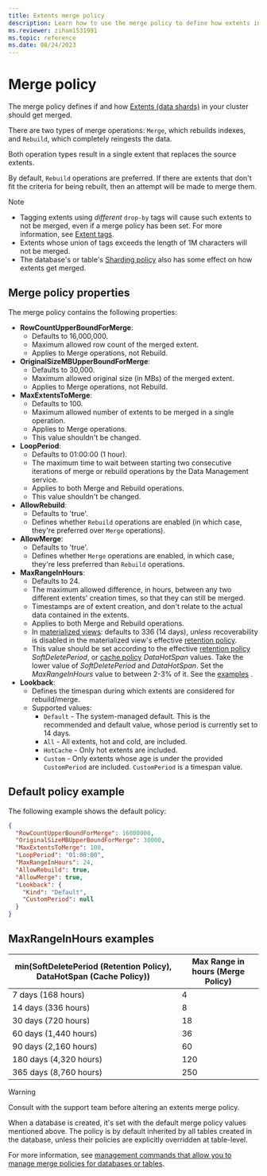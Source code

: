 ```yaml
---
title: Extents merge policy
description: Learn how to use the merge policy to define how extents in a cluster are merged.
ms.reviewer: ziham1531991
ms.topic: reference
ms.date: 08/24/2023
---
```

# Merge policy

The merge policy defines if and how [Extents (data shards)](../management/extents-overview.md) in your cluster should get merged.

There are two types of merge operations: `Merge`, which rebuilds indexes, and `Rebuild`, which completely reingests the data.

Both operation types result in a single extent that replaces the source extents.

By default, `Rebuild` operations are preferred. If there are extents that don't fit the criteria for being rebuilt, then an attempt will be made to merge them.

> [!NOTE]
>
> * Tagging extents using *different* `drop-by` tags will cause such extents to not be merged, even if a merge policy has been set. For more information, see [Extent tags](../management/extent-tags.md).
> * Extents whose union of tags exceeds the length of 1M characters will not be merged.
> * The database's or table's [Sharding policy](./sharding-policy.md) also has some effect on how extents get merged.

## Merge policy properties

The merge policy contains the following properties:

* **RowCountUpperBoundForMerge**:
  * Defaults to 16,000,000.
  * Maximum allowed row count of the merged extent.
  * Applies to Merge operations, not Rebuild.  
* **OriginalSizeMBUpperBoundForMerge**:
  * Defaults to 30,000.
  * Maximum allowed original size (in MBs) of the merged extent.
  * Applies to Merge operations, not Rebuild.  
* **MaxExtentsToMerge**:
  * Defaults to 100.
  * Maximum allowed number of extents to be merged in a single operation.
  * Applies to Merge operations.
  * This value shouldn't be changed.
* **LoopPeriod**:
  * Defaults to 01:00:00 (1 hour).
  * The maximum time to wait between starting two consecutive iterations of merge or rebuild operations by the Data Management service.
  * Applies to both Merge and Rebuild operations.
  * This value shouldn't be changed.
* **AllowRebuild**:
  * Defaults to 'true'.
  * Defines whether `Rebuild` operations are enabled (in which case, they're preferred over `Merge` operations).
* **AllowMerge**:
  * Defaults to 'true'.
  * Defines whether `Merge` operations are enabled, in which case, they're less preferred than `Rebuild` operations.
* **MaxRangeInHours**:
  * Defaults to 24.
  * The maximum allowed difference, in hours, between any two different extents' creation times, so that they can still be merged.
  * Timestamps are of extent creation, and don't relate to the actual data contained in the extents.
  * Applies to both Merge and Rebuild operations.
  * In [materialized views](materialized-views/materialized-view-overview.md): defaults to 336 (14 days), *unless* recoverability is disabled in the materialized view's effective [retention policy](retention-policy.md).
  * This value should be set according to the effective [retention policy](./retention-policy.md) *SoftDeletePeriod*, or [cache policy](./cache-policy.md) *DataHotSpan* values. Take the lower value of *SoftDeletePeriod* and *DataHotSpan*. Set the *MaxRangeInHours* value to between 2-3% of it. See the [examples](#maxrangeinhours-examples) .
* **Lookback**:
  * Defines the timespan during which extents are considered for rebuild/merge.
  * Supported values:
    * `Default` - The system-managed default. This is the recommended and default value, whose period is currently set to 14 days.
    * `All` - All extents, hot and cold, are included.
    * `HotCache` - Only hot extents are included.
    * `Custom` - Only extents whose age is under the provided `CustomPeriod` are included. `CustomPeriod` is a timespan value.

## Default policy example

The following example shows the default policy:

```json
{
  "RowCountUpperBoundForMerge": 16000000,
  "OriginalSizeMBUpperBoundForMerge": 30000,
  "MaxExtentsToMerge": 100,
  "LoopPeriod": "01:00:00",
  "MaxRangeInHours": 24,
  "AllowRebuild": true,
  "AllowMerge": true,
  "Lookback": {
    "Kind": "Default",
    "CustomPeriod": null
  }
}
```

## MaxRangeInHours examples

|min(SoftDeletePeriod (Retention Policy), DataHotSpan (Cache Policy))|Max Range in hours (Merge Policy)|
|--------------------------------------------------------------------|---------------------------------|
|7 days (168 hours)                                                  | 4                               |
|14 days (336 hours)                                                 | 8                               |
|30 days (720 hours)                                                 | 18                              |
|60 days (1,440 hours)                                               | 36                              |
|90 days (2,160 hours)                                               | 60                              |
|180 days (4,320 hours)                                              | 120                             |
|365 days (8,760 hours)                                              | 250                             |

> [!WARNING]
> Consult with the support team before altering an extents merge policy.

When a database is created, it's set with the default merge policy values mentioned above. The policy is by default inherited by all tables created in the database, unless their policies are explicitly overridden at table-level.

For more information, see [management commands that allow you to manage merge policies for databases or tables](./show-table-merge-policy-command.md).
